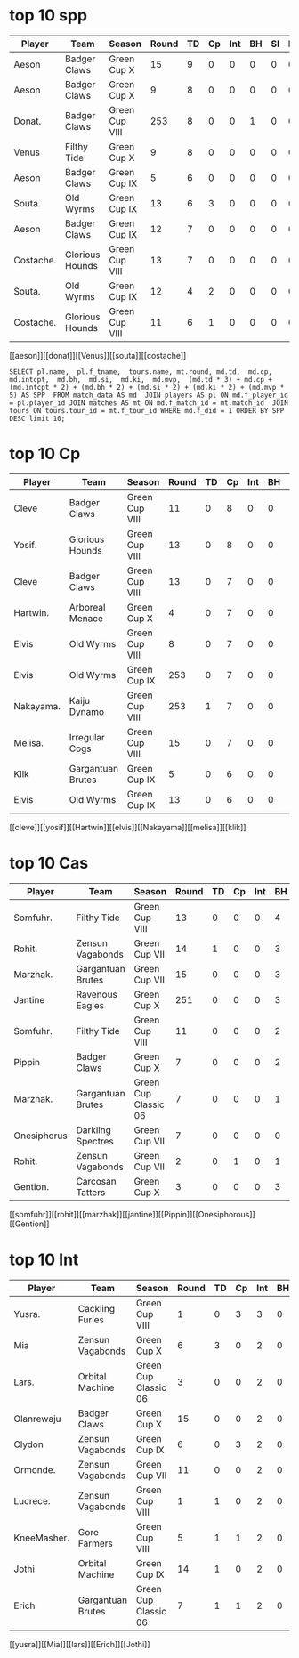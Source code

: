 # top 10 spp

| Player    | Team            | Season         | Round | TD   | Cp   | Int    | BH   | SI   | Ki   | MVP  | SPP  |
|-----------|-----------------|----------------|-------|------|------|--------|------|------|------|------|------|
| Aeson     | Badger Claws    | Green Cup X    |    15 |    9 |    0 |      0 |    0 |    0 |    0 |    1 |   32 |
| Aeson     | Badger Claws    | Green Cup X    |     9 |    8 |    0 |      0 |    0 |    0 |    0 |    1 |   29 |
| Donat.    | Badger Claws    | Green Cup VIII |   253 |    8 |    0 |      0 |    1 |    0 |    0 |    0 |   26 |
| Venus     | Filthy Tide     | Green Cup X    |     9 |    8 |    0 |      0 |    0 |    0 |    0 |    0 |   24 |
| Aeson     | Badger Claws    | Green Cup IX   |     5 |    6 |    0 |      0 |    0 |    0 |    0 |    1 |   23 |
| Souta.    | Old Wyrms       | Green Cup IX   |    13 |    6 |    3 |      0 |    0 |    0 |    0 |    0 |   21 |
| Aeson     | Badger Claws    | Green Cup IX   |    12 |    7 |    0 |      0 |    0 |    0 |    0 |    0 |   21 |
| Costache. | Glorious Hounds | Green Cup VIII |    13 |    7 |    0 |      0 |    0 |    0 |    0 |    0 |   21 |
| Souta.    | Old Wyrms       | Green Cup IX   |    12 |    4 |    2 |      0 |    0 |    0 |    0 |    1 |   19 |
| Costache. | Glorious Hounds | Green Cup VIII |    11 |    6 |    1 |      0 |    0 |    0 |    0 |    0 |   19 |

[[aeson]][[donat]][[Venus]][[souta]][[costache]]

`
SELECT pl.name,  pl.f_tname,  tours.name, mt.round, md.td,  md.cp,  md.intcpt,  md.bh,  md.si,  md.ki,  md.mvp,  (md.td * 3) + md.cp + (md.intcpt * 2) + (md.bh * 2) + (md.si * 2) + (md.ki * 2) + (md.mvp * 5) AS SPP  FROM match_data AS md  JOIN players AS pl ON md.f_player_id = pl.player_id JOIN matches AS mt ON md.f_match_id = mt.match_id  JOIN tours ON tours.tour_id = mt.f_tour_id WHERE md.f_did = 1 ORDER BY SPP DESC limit 10;
`

# top 10 Cp

| Player    | Team            | Season         | Round | TD   | Cp   | Int    | BH   | SI   | Ki   | MVP  | SPP  |
|-----------|-----------------|----------------|-------|------|------|--------|------|------|------|------|------|
| Cleve     | Badger Claws      | Green Cup VIII |    11 |    0 |    8 |      0 |    0 |    0 |    0 |    1 |   13 |
| Yosif.    | Glorious Hounds   | Green Cup VIII |    13 |    0 |    8 |      0 |    0 |    0 |    0 |    0 |    8 |
| Cleve     | Badger Claws      | Green Cup VIII |    13 |    0 |    7 |      0 |    0 |    0 |    0 |    0 |    7 |
| Hartwin.  | Arboreal Menace   | Green Cup X    |     4 |    0 |    7 |      0 |    0 |    0 |    0 |    0 |    7 |
| Elvis     | Old Wyrms         | Green Cup VIII |     8 |    0 |    7 |      0 |    0 |    0 |    0 |    1 |   12 |
| Elvis     | Old Wyrms         | Green Cup IX   |   253 |    0 |    7 |      0 |    0 |    0 |    0 |    0 |    7 |
| Nakayama. | Kaiju Dynamo      | Green Cup VIII |   253 |    1 |    7 |      0 |    0 |    0 |    0 |    0 |   10 |
| Melisa.   | Irregular Cogs    | Green Cup VIII |    15 |    0 |    7 |      0 |    0 |    0 |    0 |    0 |    7 |
| Klik      | Gargantuan Brutes | Green Cup IX   |     5 |    0 |    6 |      0 |    0 |    0 |    0 |    0 |    6 |
| Elvis     | Old Wyrms         | Green Cup IX   |    13 |    0 |    6 |      0 |    0 |    0 |    0 |    0 |    6 |

[[cleve]][[yosif]][[Hartwin]][[elvis]][[Nakayama]][[melisa]][[klik]]

# top 10 Cas

| Player    | Team            | Season         | Round | TD   | Cp   | Int    | BH   | SI   | Ki   | MVP  | SPP  |
|-----------|-----------------|----------------|-------|------|------|--------|------|------|------|------|------|
| Somfuhr.    | Filthy Tide       | Green Cup VIII       |    13 |    0 |    0 |      0 |    4 |    0 |    0 |    0 |    8 |
| Rohit.      | Zensun Vagabonds  | Green Cup VII        |    14 |    1 |    0 |      0 |    3 |    1 |    0 |    0 |   11 |
| Marzhak.    | Gargantuan Brutes | Green Cup VII        |    15 |    0 |    0 |      0 |    3 |    1 |    0 |    0 |    8 |
| Jantine     | Ravenous Eagles   | Green Cup X          |   251 |    0 |    0 |      0 |    3 |    1 |    0 |    0 |    8 |
| Somfuhr.    | Filthy Tide       | Green Cup VIII       |    11 |    0 |    0 |      0 |    2 |    2 |    0 |    0 |    8 |
| Pippin      | Badger Claws      | Green Cup X          |     7 |    0 |    0 |      0 |    2 |    0 |    1 |    0 |    6 |
| Marzhak.    | Gargantuan Brutes | Green Cup Classic 06 |     7 |    0 |    0 |      0 |    1 |    2 |    0 |    0 |    6 |
| Onesiphorus | Darkling Spectres | Green Cup VII        |     7 |    0 |    0 |      0 |    0 |    3 |    0 |    0 |    6 |
| Rohit.      | Zensun Vagabonds  | Green Cup VII        |     2 |    0 |    1 |      0 |    1 |    2 |    0 |    1 |   12 |
| Gention.    | Carcosan Tatters  | Green Cup X          |     3 |    0 |    0 |      0 |    3 |    0 |    0 |    0 |    6 |

[[somfuhr]][[rohit]][[marzhak]][[jantine]][[Pippin]][[Onesiphorous]][[Gention]]

# top 10 Int

| Player    | Team            | Season         | Round | TD   | Cp   | Int    | BH   | SI   | Ki   | MVP  | SPP  |
|-----------|-----------------|----------------|-------|------|------|--------|------|------|------|------|------|
| Yusra.      | Cackling Furies   | Green Cup VIII       |     1 |    0 |    3 |      3 |    0 |    0 |    0 |    0 |    9 |
| Mia         | Zensun Vagabonds  | Green Cup X          |     6 |    3 |    0 |      2 |    0 |    0 |    0 |    0 |   13 |
| Lars.       | Orbital Machine   | Green Cup Classic 06 |     3 |    0 |    0 |      2 |    0 |    0 |    0 |    0 |    4 |
| Olanrewaju  | Badger Claws      | Green Cup X          |    15 |    0 |    0 |      2 |    0 |    0 |    0 |    0 |    4 |
| Clydon      | Zensun Vagabonds  | Green Cup IX         |     6 |    0 |    3 |      2 |    0 |    0 |    0 |    0 |    7 |
| Ormonde.    | Zensun Vagabonds  | Green Cup VII        |    11 |    0 |    0 |      2 |    0 |    0 |    0 |    0 |    4 |
| Lucrece.    | Zensun Vagabonds  | Green Cup VIII       |     1 |    1 |    0 |      2 |    0 |    0 |    0 |    0 |    7 |
| KneeMasher. | Gore Farmers      | Green Cup VIII       |     5 |    1 |    1 |      2 |    0 |    0 |    0 |    0 |    8 |
| Jothi       | Orbital Machine   | Green Cup IX         |    14 |    1 |    0 |      2 |    0 |    0 |    0 |    1 |   12 |
| Erich       | Gargantuan Brutes | Green Cup Classic 06 |     7 |    1 |    1 |      2 |    0 |    0 |    0 |    0 |    8 |

[[yusra]][[Mia]][[lars]][[Erich]][[Jothi]]